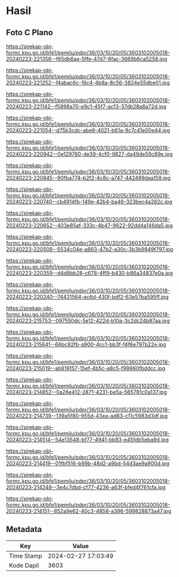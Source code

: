 # Hasil

## Foto C Plano

https://sirekap-obj-formc.kpu.go.id/bfe1/pemilu/pdpr/36/03/10/20/05/3603102005018-20240223-221356--f65db6ae-5ffe-47d7-8fac-3669b6ca5258.jpg

https://sirekap-obj-formc.kpu.go.id/bfe1/pemilu/pdpr/36/03/10/20/05/3603102005018-20240223-221252--f4abac6c-16c4-4b8a-8c56-3824e55dbe01.jpg

https://sirekap-obj-formc.kpu.go.id/bfe1/pemilu/pdpr/36/03/10/20/05/3603102005018-20240223-221142--f5898a70-e9c1-45f7-ac13-37db28a8a72d.jpg

https://sirekap-obj-formc.kpu.go.id/bfe1/pemilu/pdpr/36/03/10/20/05/3603102005018-20240223-221054--d75b3cdc-abe9-4021-b61a-9c7c41e00e44.jpg

https://sirekap-obj-formc.kpu.go.id/bfe1/pemilu/pdpr/36/03/10/20/05/3603102005018-20240223-220942--0e129760-de39-4cf0-9827-da49de59c89e.jpg

https://sirekap-obj-formc.kpu.go.id/bfe1/pemilu/pdpr/36/03/10/20/05/3603102005018-20240223-220845--80fba774-b2f2-4c8c-a747-442489daa159.jpg

https://sirekap-obj-formc.kpu.go.id/bfe1/pemilu/pdpr/36/03/10/20/05/3603102005018-20240223-220740--cb4914fb-149e-42b4-ba46-323bec4a282c.jpg

https://sirekap-obj-formc.kpu.go.id/bfe1/pemilu/pdpr/36/03/10/20/05/3603102005018-20240223-220652--403e85af-333c-4b47-9622-92dd4a146da5.jpg

https://sirekap-obj-formc.kpu.go.id/bfe1/pemilu/pdpr/36/03/10/20/05/3603102005018-20240223-220508--5534c04e-a863-47b2-a30c-3b3b9849f797.jpg

https://sirekap-obj-formc.kpu.go.id/bfe1/pemilu/pdpr/36/03/10/20/05/3603102005018-20240223-220359--d4d8bb28-c678-4ff9-b430-b86a34837e0a.jpg

https://sirekap-obj-formc.kpu.go.id/bfe1/pemilu/pdpr/36/03/10/20/05/3603102005018-20240223-220240--74431564-ec6d-430f-bdf2-63e57ba595ff.jpg

https://sirekap-obj-formc.kpu.go.id/bfe1/pemilu/pdpr/36/03/10/20/05/3603102005018-20240223-215753--097550dc-5e12-422d-b10a-3c2dc24b87aa.jpg

https://sirekap-obj-formc.kpu.go.id/bfe1/pemilu/pdpr/36/03/10/20/05/3603102005018-20240223-215641--66bc92fb-a900-4cc1-bb3f-f4f6e797b22e.jpg

https://sirekap-obj-formc.kpu.go.id/bfe1/pemilu/pdpr/36/03/10/20/05/3603102005018-20240223-215019--ab819157-15ef-4b5c-a8c5-f99960fbddcc.jpg

https://sirekap-obj-formc.kpu.go.id/bfe1/pemilu/pdpr/36/03/10/20/05/3603102005018-20240223-214852--0a26e412-2871-4231-be5a-565781c0a137.jpg

https://sirekap-obj-formc.kpu.go.id/bfe1/pemilu/pdpr/36/03/10/20/05/3603102005018-20240223-214739--139a5f80-955d-43ea-ad83-c11c5983d3df.jpg

https://sirekap-obj-formc.kpu.go.id/bfe1/pemilu/pdpr/36/03/10/20/05/3603102005018-20240223-214514--54e13548-bf77-4941-bb83-e45fdb5eba9d.jpg

https://sirekap-obj-formc.kpu.go.id/bfe1/pemilu/pdpr/36/03/10/20/05/3603102005018-20240223-214419--01fbf516-b99b-48d2-a9bd-54d3ae9a900d.jpg

https://sirekap-obj-formc.kpu.go.id/bfe1/pemilu/pdpr/36/03/10/20/05/3603102005018-20240223-214248--3e4c7dbd-cf77-4236-a63f-bfed4f761cfa.jpg

https://sirekap-obj-formc.kpu.go.id/bfe1/pemilu/pdpr/36/03/10/20/05/3603102005018-20240223-214151--852a9e62-40c3-4858-a396-599828873a47.jpg


## Metadata

| Key        | Value               |
| ---------- | ------------------- |
| Time Stamp | 2024-02-27 17:03:49 |
| Kode Dapil | 3603                |



